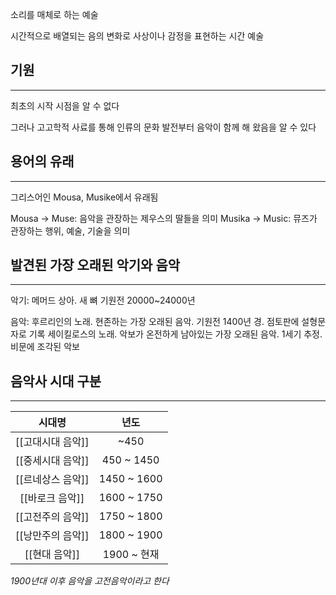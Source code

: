 
소리를 매체로 하는 예술

시간적으로 배열되는 음의 변화로 사상이나 감정을 표현하는 시간 예술

## 기원
---
최초의 시작 시점을 알 수 없다

그러나 고고학적 사료를 통해 인류의 문화 발전부터 음악이 함께 해 왔음을 알 수 있다

## 용어의 유래
----
그리스어인 Mousa, Musike에서 유래됨

Mousa $\rightarrow$ Muse: 음악을 관장하는 제우스의 딸들을 의미
Musika $\rightarrow$ Music: 뮤즈가 관장하는 행위, 예술, 기술을 의미

## 발견된 가장 오래된 악기와 음악
---
악기: 메머드 상아. 새 뼈 기원전 20000~24000년

음악: 후르리인의 노래. 현존하는 가장 오래된 음악. 기원전 1400년 경. 점토판에 설형문자로 기록
        세이킬로스의 노래. 악보가 온전하게 남아있는 가장 오래된 음악. 1세기 추정. 비문에 조각된 악보

## 음악사 시대 구분
---

|      시대명       |    년도     |
|:-----------------:|:-----------:|
|   [[고대시대 음악]]    |    ~450     |
|   [[중세시대 음악]]    | 450 ~ 1450  |
| [[르네상스 음악]] | 1450 ~ 1600 |
|  [[바로크 음악]]  | 1600 ~ 1750 |
| [[고전주의 음악]] | 1750 ~ 1800 |
| [[낭만주의 음악]] | 1800 ~ 1900 |
|   [[현대 음악]]   | 1900 ~ 현재 |

*1900년대 이후 음악을 고전음악이라고 한다*
